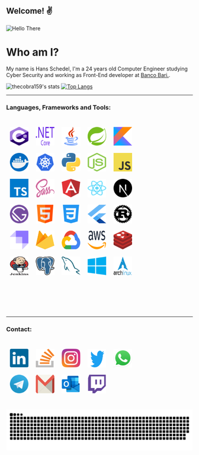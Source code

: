 ## Welcome! ✌

![Hello There](https://media.giphy.com/media/lIzAEoZEn571u/giphy.gif)

# Who am I?

My name is Hans Schedel, I'm a 24 years old Computer Engineer studying Cyber Security and working as Front-End developer
at <a target="_blank" rel="noopener noreferrer" href="https://bancobari.com.br/" >Banco Bari.</a>.

![thecobra159's stats](https://github-readme-stats.vercel.app/api?username=thecobra159&show_icons=true&theme=radical&hide=contribs,prs)
[![Top Langs](https://github-readme-stats.vercel.app/api/top-langs/?username=thecobra159&theme=radical&layout=compact)](https://github.com/anuraghazra/github-readme-stats)

---

### Languages, Frameworks and Tools:

<br />

<div style="display: inline-block; width: 80%;">
  <img align="left" style="margin: 10px;" width="50px" height="50px" alt="C#" src="./icons/c-sharp.svg" />
  <img align="left" style="margin: 10px;" width="50px" height="50px" alt=".NET" src="./icons/dot-net.svg" />
  <img align="left" style="margin: 10px;" width="50px" height="50px" alt="Java"  src="./icons/java.svg" />
  <img align="left" style="margin: 10px;" width="50px" height="50px" alt="Spring"  src="./icons/spring.svg" />
  <img align="left" style="margin: 10px;" width="50px" height="50px" alt="Kotlin"  src="./icons/kotlin.svg" />
  <img align="left" style="margin: 10px;" width="50px" height="50px" alt="Docker"  src="./icons/docker.svg" />
  <img align="left" style="margin: 10px;" width="50px" height="50px" alt="Kubernetes"  src="./icons/kubernetes.svg" />
  <img align="left" style="margin: 10px;" width="50px" height="50px" alt="Python"  src="./icons/python.svg" />
  <img align="left" style="margin: 10px;" width="50px" height="50px" alt="NODE JS" src="./icons/nodejs.svg" />
  <img align="left" style="margin: 10px;" width="50px" height="50px" alt="JS"  src="./icons/javascript.svg" />
  <img align="left" style="margin: 10px;" width="50px" height="50px" alt="TS"  src="./icons/typescript.svg" />
  <img align="left" style="margin: 10px;" width="50px" height="50px" alt="Sass"  src="./icons/sass.svg" />
  <img align="left" style="margin: 10px;" width="50px" height="50px" alt="Angular"  src="./icons/angular.svg" />
  <img align="left" style="margin: 10px;" width="50px" height="50px" alt="React"  src="./icons/react.svg" />
  <img align="left" style="margin: 10px;" width="50px" height="50px" alt="Next.js" src="./icons/next-js.svg" />
  <img align="left" style="margin: 10px;" width="50px" height="50px" alt="Gatsby"  src="./icons/gatsby.svg" />
  <img align="left" style="margin: 10px;" width="50px" height="50px" alt="Html 5" src="./icons/html.svg" />
  <img align="left" style="margin: 10px;" width="50px" height="50px" alt="Css 3" src="./icons/css.svg" />
  <img align="left" style="margin: 10px;" width="50px" height="50px" alt="Flutter"  src="./icons/flutter.svg" />
  <img align="left" style="margin: 10px;" width="50px" height="50px" alt="Rust"  src="./icons/rust.svg" />
  <img align="left" style="margin: 10px;" width="50px" height="50px" alt="Strapi"  src="./icons/strapi.svg" />
  <img align="left" style="margin: 10px;" width="50px" height="50px" alt="Firebase"  src="./icons/firebase.svg" />
  <img align="left" style="margin: 10px;" width="50px" height="50px" alt="Google Cloud" src="./icons/google-cloud.svg" />
  <img align="left" style="margin: 10px;" width="50px" height="50px" alt="AWS"  src="./icons/aws.svg" />
  <img align="left" style="margin: 10px;" width="50px" height="50px" alt="Redis"  src="./icons/redis.svg" />
  <img align="left" style="margin: 10px;" width="50px" height="50px" alt="Jenkins"  src="./icons/jenkins.svg" />
  <img align="left" style="margin: 10px;" width="50px" height="50px" alt="PostgreSQL"  src="./icons/postgresql.svg" />
  <img align="left" style="margin: 10px;" width="50px" height="50px" alt="MySQL"  src="./icons/mysql.svg" />
  <img align="left" style="margin: 10px;" width="50px" height="50px" alt="Windows"  src="./icons/windows.svg" />
  <img align="left" style="margin: 10px;" width="50px" height="50px" alt="Arch Linux" src="./icons/arch-linux.png" />
</div>

<br />
<br />
<br />
<br />
<br />
<br />

---

### Contact:

<br />

<div style="display: inline-block; width: 80%;">
  <a target="_blank" rel="noopener noreferrer" href="https://www.linkedin.com/in/hans-schedel-848a8312a/">
    <img align="left" style="margin: 10px;" width="50px" height="50px" alt="Hans Schedel Linkedin" src="./icons/social/linkedin.svg" />
  </a>

  <a target="_blank" rel="noopener noreferrer" href="https://stackoverflow.com/users/11062237/hans-schedel">
    <img align="left" style="margin: 10px;" width="50px" height="50px" alt="Hans Schedel StackOverflow" src="./icons/social/stack-overflow.svg" />
  </a>

  <a target="_blank" rel="noopener noreferrer" href="https://instagram.com/h.schedel">
    <img align="left" style="margin: 10px;" width="50px" height="50px" alt="Hans Schedel Instagram" src="./icons/social/instagram.svg" />
  </a>

  <a target="_blank" rel="noopener noreferrer" href="https://twitter.com/schedelhans">
    <img align="left" style="margin: 10px;" width="50px" height="50px" alt="Hans Schedel Twitter" src="./icons/social/twitter.svg" />

  <a target="_blank" rel="noopener noreferrer" href="https://api.whatsapp.com/send?phone=5541997394617&text=Ol%C3%A1!">
    <img align="left" style="margin: 10px;" width="50px" height="50px" alt="Hans Schedel WhatsApp" src="./icons/social/whatsapp.svg" />
  </a>

  <a target="_blank" rel="noopener noreferrer" href="https://t.me/thecobra159">
    <img align="left" style="margin: 10px;" width="50px" height="50px" alt="Hans Schedel Telegram" src="./icons/social/telegram.svg" />

  <a target="_blank" rel="noopener noreferrer" href="mailto:hans.haugusth@gmail.com">
    <img align="left" style="margin: 10px;" width="50px" height="50px" alt="Hans Schedel Gmail" src="./icons/social/gmail.svg" />
  </a>

  <a target="_blank" rel="noopener noreferrer" href="mailto:clopexman@hotmail.com">
    <img align="left" style="margin: 10px;" width="50px" height="50px" alt="Hans Schedel Outlook" src="./icons/social/outlook.svg" />
  </a>

  <a target="_blank" rel="noopener noreferrer" href="https://twitch.tv/thecobra159">
    <img align="left" style="margin: 10px;" width="50px" height="50px" alt="Hans Schedel Twitch" src="./icons/social/twitch.svg" />
  </a>
</div>

<br />
<br />

![Snake game](https://github.com/thecobra159/thecobra159/blob/output/github-contribution-grid-snake.svg)
